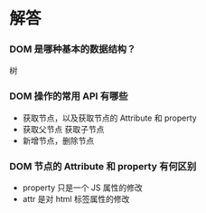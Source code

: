 # 解答

### DOM 是哪种基本的数据结构？

树

### DOM 操作的常用 API 有哪些

- 获取节点，以及获取节点的 Attribute 和 property 
- 获取父节点 获取子节点
- 新增节点，删除节点

### DOM 节点的 Attribute 和 property 有何区别

- property 只是一个 JS 属性的修改
- attr 是对 html 标签属性的修改
